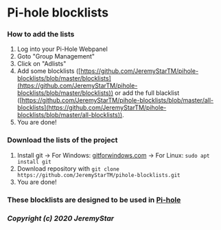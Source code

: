 # **Pi-hole blocklists**

### **How to add the lists**
1. Log into your Pi-Hole Webpanel
2. Goto "Group Management"
3. Click on "Adlists"
4. Add some blocklists ([https://github.com/JeremyStarTM/pihole-blocklists/blob/master/blocklists](https://github.com/JeremyStarTM/pihole-blocklists/blob/master/blocklists)) or add the full blacklist ([https://github.com/JeremyStarTM/pihole-blocklists/blob/master/all-blocklists](https://github.com/JeremyStarTM/pihole-blocklists/blob/master/all-blocklists)).
5. You are done!

### **Download the lists of the project**
1. Install git
-> For Windows:  [gitforwindows.com](https://gitforwindows.com)
-> For Linux:    `sudo apt install git`
2. Download repository with `git clone https://github.com/JeremyStarTM/pihole-blocklists.git`
3. You are done!






### These blocklists are designed to be used in [**Pi-hole**](https://pi-hole.net)
### *Copyright (c) 2020 JeremyStar*
